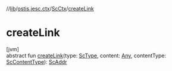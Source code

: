 //[lib](../../../index.md)/[ostis.jesc.ctx](../index.md)/[ScCtx](index.md)/[createLink](create-link.md)

# createLink

[jvm]\
abstract fun [createLink](create-link.md)(type: [ScType](../../ostis.jesc.client.model.type/-sc-type/index.md), content: [Any](https://kotlinlang.org/api/latest/jvm/stdlib/kotlin/-any/index.html), contentType: [ScContentType](../../ostis.jesc.client.model.request.payload.entry/-sc-content-type/index.md)): [ScAddr](../../ostis.jesc.client.model.addr/-sc-addr/index.md)
